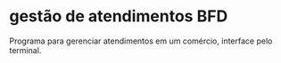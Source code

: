 # gestão de atendimentos BFD
Programa para gerenciar atendimentos em um comércio, interface pelo terminal.
